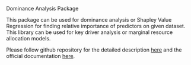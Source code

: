 Dominance Analysis Package

This package can be used for dominance analysis or Shapley Value Regression for finding relative importance of predictors on given dataset. This library can be used for key driver analysis or marginal resource allocation models.

Please follow github repository for the detailed description [here](https://dominance-analysis.github.io/dominance-analysis) and the official documentation [here](https://dominance-analysis.readthedocs.io/en/latest/index.html).